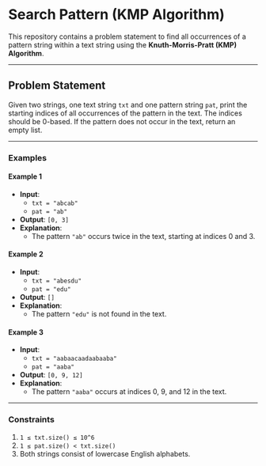 # Search Pattern (KMP Algorithm)

This repository contains a problem statement to find all occurrences of a pattern string within a text string using the **Knuth-Morris-Pratt (KMP) Algorithm**.

---

## Problem Statement

Given two strings, one text string `txt` and one pattern string `pat`, print the starting indices of all occurrences of the pattern in the text. The indices should be 0-based. If the pattern does not occur in the text, return an empty list.

---

### Examples

#### Example 1
- **Input**: 
  - `txt = "abcab"`
  - `pat = "ab"`
- **Output**: `[0, 3]`
- **Explanation**: 
  - The pattern `"ab"` occurs twice in the text, starting at indices 0 and 3.

#### Example 2
- **Input**: 
  - `txt = "abesdu"`
  - `pat = "edu"`
- **Output**: `[]`
- **Explanation**: 
  - The pattern `"edu"` is not found in the text.

#### Example 3
- **Input**: 
  - `txt = "aabaacaadaabaaba"`
  - `pat = "aaba"`
- **Output**: `[0, 9, 12]`
- **Explanation**: 
  - The pattern `"aaba"` occurs at indices 0, 9, and 12 in the text.

---

### Constraints

1. `1 ≤ txt.size() ≤ 10^6`
2. `1 ≤ pat.size() < txt.size()`
3. Both strings consist of lowercase English alphabets.
